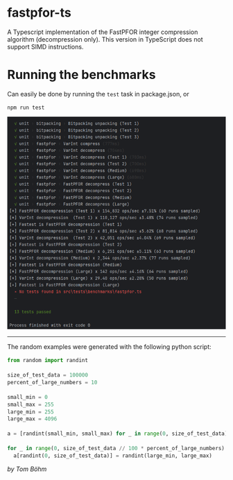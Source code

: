 # fastpfor-ts

A Typescript implementation of the FastPFOR integer compression algorithm (decompression only). This version in TypeScript does not support SIMD instructions.

# Running the benchmarks

Can easily be done by running the `test` task in package.json, or
```
npm run test
```

![benchmarks.png](benchmarks.png)

---

The random examples were generated with the following python script:
```python
from random import randint

size_of_test_data = 100000
percent_of_large_numbers = 10

small_min = 0
small_max = 255
large_min = 255
large_max = 4096

a = [randint(small_min, small_max) for _ in range(0, size_of_test_data)]

for _ in range(0, size_of_test_data // 100 * percent_of_large_numbers):
  a[randint(0, size_of_test_data)] = randint(large_min, large_max)

```

_by Tom Böhm_
